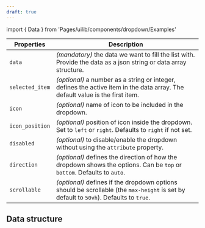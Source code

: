 ```yaml
---
draft: true
---
```


import { Data } from 'Pages/uilib/components/dropdown/Examples'

| Properties      | Description                                                                                                                           |
| --------------- | ------------------------------------------------------------------------------------------------------------------------------------- |
| `data`          | _(mandatory)_ the data we want to fill the list with. Provide the data as a json string or data array structure.                      |
| `selected_item` | _(optional)_ a number as a string or integer, defines the active item in the data array. The default value is the first item.         |
| `icon`          | _(optional)_ name of icon to be included in the dropdown.                                                                             |
| `icon_position` | _(optional)_ position of icon inside the dropdown. Set to `left` or `right`. Defaults to `right` if not set.                          |
| `disabled`      | _(optional)_ to disable/enable the dropdown without using the `attribute` property.                                                   |
| `direction`     | _(optional)_ defines the direction of how the dropdown shows the options. Can be `top` or `bottom`. Defaults to `auto`.               |
| `scrollable`    | _(optional)_ defines if the dropdown options should be scrollable (the `max-height` is set by default to `50vh`). Defaults to `true`. |

## Data structure

<Data />
